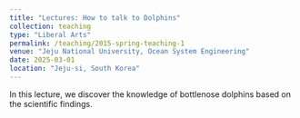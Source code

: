```yaml
---
title: "Lectures: How to talk to Dolphins"
collection: teaching
type: "Liberal Arts"
permalink: /teaching/2015-spring-teaching-1
venue: "Jeju National University, Ocean System Engineering"
date: 2025-03-01
location: "Jeju-si, South Korea"
---
```


In this lecture, we discover the knowledge of bottlenose dolphins based on the scientific findings.



